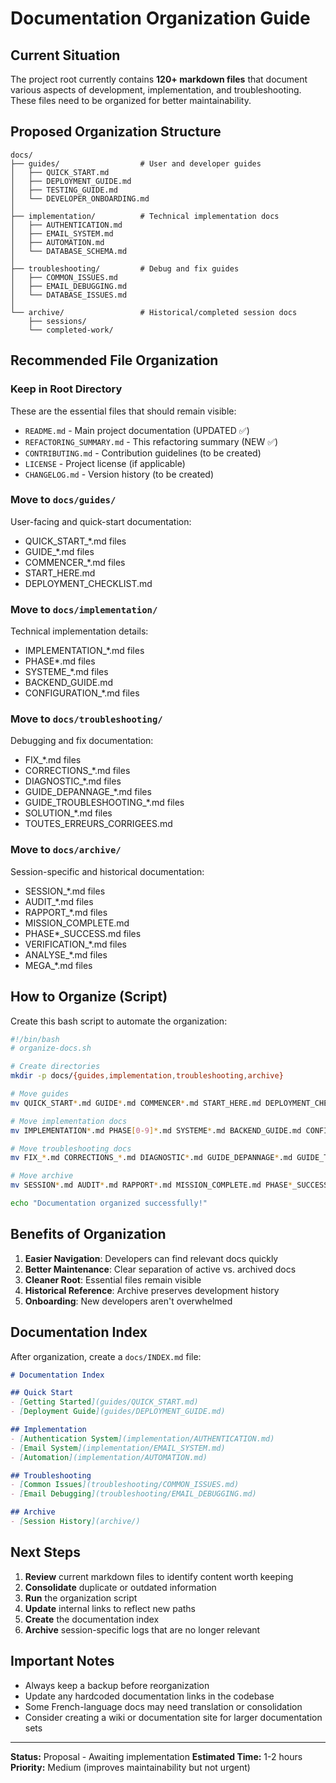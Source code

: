 # Documentation Organization Guide

## Current Situation

The project root currently contains **120+ markdown files** that document various aspects of development, implementation, and troubleshooting. These files need to be organized for better maintainability.

## Proposed Organization Structure

```
docs/
├── guides/                  # User and developer guides
│   ├── QUICK_START.md
│   ├── DEPLOYMENT_GUIDE.md
│   ├── TESTING_GUIDE.md
│   └── DEVELOPER_ONBOARDING.md
│
├── implementation/          # Technical implementation docs
│   ├── AUTHENTICATION.md
│   ├── EMAIL_SYSTEM.md
│   ├── AUTOMATION.md
│   └── DATABASE_SCHEMA.md
│
├── troubleshooting/         # Debug and fix guides
│   ├── COMMON_ISSUES.md
│   ├── EMAIL_DEBUGGING.md
│   └── DATABASE_ISSUES.md
│
└── archive/                 # Historical/completed session docs
    ├── sessions/
    └── completed-work/
```

## Recommended File Organization

### Keep in Root Directory
These are the essential files that should remain visible:
- `README.md` - Main project documentation (UPDATED ✅)
- `REFACTORING_SUMMARY.md` - This refactoring summary (NEW ✅)
- `CONTRIBUTING.md` - Contribution guidelines (to be created)
- `LICENSE` - Project license (if applicable)
- `CHANGELOG.md` - Version history (to be created)

### Move to `docs/guides/`
User-facing and quick-start documentation:
- QUICK_START_*.md files
- GUIDE_*.md files
- COMMENCER_*.md files
- START_HERE.md
- DEPLOYMENT_CHECKLIST.md

### Move to `docs/implementation/`
Technical implementation details:
- IMPLEMENTATION_*.md files
- PHASE*.md files
- SYSTEME_*.md files
- BACKEND_GUIDE.md
- CONFIGURATION_*.md files

### Move to `docs/troubleshooting/`
Debugging and fix documentation:
- FIX_*.md files
- CORRECTIONS_*.md files
- DIAGNOSTIC_*.md files
- GUIDE_DEPANNAGE_*.md files
- GUIDE_TROUBLESHOOTING_*.md files
- SOLUTION_*.md files
- TOUTES_ERREURS_CORRIGEES.md

### Move to `docs/archive/`
Session-specific and historical documentation:
- SESSION_*.md files
- AUDIT_*.md files
- RAPPORT_*.md files
- MISSION_COMPLETE.md
- PHASE*_SUCCESS.md files
- VERIFICATION_*.md files
- ANALYSE_*.md files
- MEGA_*.md files

## How to Organize (Script)

Create this bash script to automate the organization:

```bash
#!/bin/bash
# organize-docs.sh

# Create directories
mkdir -p docs/{guides,implementation,troubleshooting,archive}

# Move guides
mv QUICK_START*.md GUIDE*.md COMMENCER*.md START_HERE.md DEPLOYMENT_CHECKLIST.md docs/guides/ 2>/dev/null

# Move implementation docs
mv IMPLEMENTATION*.md PHASE[0-9]*.md SYSTEME*.md BACKEND_GUIDE.md CONFIGURATION*.md docs/implementation/ 2>/dev/null

# Move troubleshooting docs
mv FIX_*.md CORRECTIONS_*.md DIAGNOSTIC*.md GUIDE_DEPANNAGE*.md GUIDE_TROUBLESHOOTING*.md SOLUTION*.md TOUTES_ERREURS*.md docs/troubleshooting/ 2>/dev/null

# Move archive
mv SESSION*.md AUDIT*.md RAPPORT*.md MISSION_COMPLETE.md PHASE*_SUCCESS.md VERIFICATION*.md ANALYSE*.md MEGA*.md docs/archive/ 2>/dev/null

echo "Documentation organized successfully!"
```

## Benefits of Organization

1. **Easier Navigation**: Developers can find relevant docs quickly
2. **Better Maintenance**: Clear separation of active vs. archived docs
3. **Cleaner Root**: Essential files remain visible
4. **Historical Reference**: Archive preserves development history
5. **Onboarding**: New developers aren't overwhelmed

## Documentation Index

After organization, create a `docs/INDEX.md` file:

```markdown
# Documentation Index

## Quick Start
- [Getting Started](guides/QUICK_START.md)
- [Deployment Guide](guides/DEPLOYMENT_GUIDE.md)

## Implementation
- [Authentication System](implementation/AUTHENTICATION.md)
- [Email System](implementation/EMAIL_SYSTEM.md)
- [Automation](implementation/AUTOMATION.md)

## Troubleshooting
- [Common Issues](troubleshooting/COMMON_ISSUES.md)
- [Email Debugging](troubleshooting/EMAIL_DEBUGGING.md)

## Archive
- [Session History](archive/)
```

## Next Steps

1. **Review** current markdown files to identify content worth keeping
2. **Consolidate** duplicate or outdated information
3. **Run** the organization script
4. **Update** internal links to reflect new paths
5. **Create** the documentation index
6. **Archive** session-specific logs that are no longer relevant

## Important Notes

- Always keep a backup before reorganization
- Update any hardcoded documentation links in the codebase
- Some French-language docs may need translation or consolidation
- Consider creating a wiki or documentation site for larger documentation sets

---

**Status:** Proposal - Awaiting implementation
**Estimated Time:** 1-2 hours
**Priority:** Medium (improves maintainability but not urgent)
